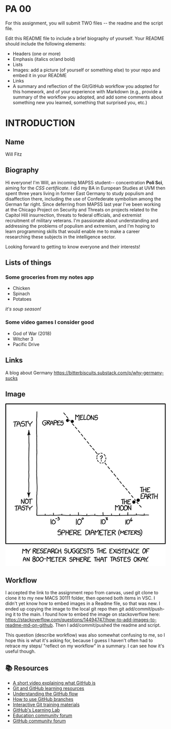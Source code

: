 # PA 00

For this assignment, you will submit TWO files -- the readme and the script file. 


Edit this README file to include a brief biography of yourself. Your README should include the following elements:
* Headers (one or more)
* Emphasis (italics or/and bold)
* Lists
* Images: add a picture (of yourself or something else) to your repo and embed it in your README
* Links
* A summary and reflection of the Git/GitHub workflow you adopted for this homework, and of your experience with Markdown (e.g., provide a summary of the workflow you adopted, and add some comments about something new you learned, something that surprised you, etc.)


# INTRODUCTION

## Name
Will Fitz

## Biography

Hi everyone! 
I'm Will, an incoming MAPSS student-- concentration **Poli Sci**, aiming for the *CSS certifiicate*. I did my BA in European Studies at UVM then spent three years living in former East Germany to study populism and disaffection there, including the use of Confederate symbolism among the German far right. Since deferring from MAPSS last year I've been working at the Chicago Project on Security and Threats on projects related to the Capitol Hill insurrection, threats to federal officials, and extremist recruitment of military veterans.
I'm passionate about understanding and addressing the problems of populism and extremism, and I'm hoping to learn programming skills that would enable me to make a career researching these subjects in the intelligence sector.

Looking forward to getting to know everyone and their interests!

## Lists of things

### Some groceries from my notes app

* Chicken
* Spinach
* Potatoes

*it's soup season!*

### Some video games I consider good

* God of War (2018)
* Witcher 3
* Pacific Drive 

## Links

A blog about Germany
https://bitterbiscuits.substack.com/p/why-germany-sucks

## Image

![alt text](https://github.com/MACS-30111-23/pa00-wfitz-bb/blob/main/Image.jpg)


## Workflow

I accepted the link to the assignment repo from canvas, used git clone to clone it to my new MACS 30111 folder, then opened both items in VSC. I didn't yet know how to embed images in a Readme file, so that was new. I ended up copying the image to the local git repo then git add/commit/push-ing it to the main. I found how to embed the image on stackoverflow here: https://stackoverflow.com/questions/14494747/how-to-add-images-to-readme-md-on-github. Then I add/commit/pushed the readme and script.

This question (describe workflow) was also somewhat confusing to me, so I hope this is what it's asking for, because I guess I haven't often had to retrace my steps/ "reflect on my workflow" in a summary. I can see how it's useful though.


## 📚  Resources 
* [A short video explaining what GitHub is](https://www.youtube.com/watch?v=w3jLJU7DT5E&feature=youtu.be) 
* [Git and GitHub learning resources](https://docs.github.com/en/github/getting-started-with-github/git-and-github-learning-resources) 
* [Understanding the GitHub flow](https://guides.github.com/introduction/flow/)
* [How to use GitHub branches](https://www.youtube.com/watch?v=H5GJfcp3p4Q&feature=youtu.be)
* [Interactive Git training materials](https://githubtraining.github.io/training-manual/#/01_getting_ready_for_class)
* [GitHub's Learning Lab](https://lab.github.com/)
* [Education community forum](https://education.github.community/)
* [GitHub community forum](https://github.community/)
